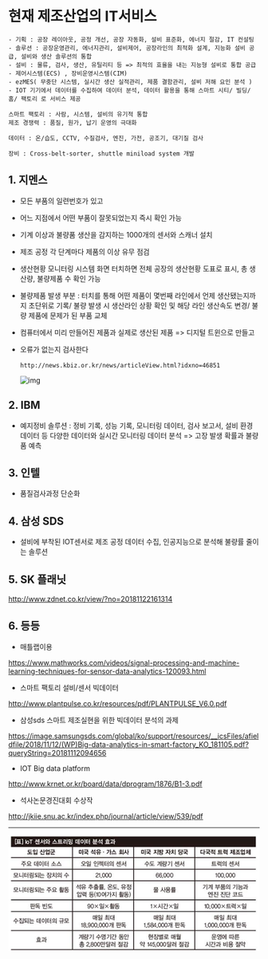 # 현재 제조산업의 IT서비스

```
- 기획 : 공장 레이아웃, 공정 개선, 공장 자동화, 설비 표준화, 에너지 절감, IT 컨설팅
- 솔루션 : 공장운영관리, 에너지관리, 설비제어, 공장라인의 최적화 설계, 지능화 설비 공급, 설비와 생산 솔루션의 통합
- 설비 : 물류, 검사, 생산, 유틸리티 등 => 최적의 효율을 내는 지능형 설비로 통합 공급
- 제어시스템(ECS) , 장비운영시스템(CIM)
- ezMES( 무중단 시스템, 실시간 생산 실적관리, 제품 결함관리, 설비 저해 요인 분석 ) 
- IOT 기기에서 데이터를 수집하여 데이터 분석, 데이터 활용을 통해 스마트 시티/ 빌딩/ 홈/ 팩토리 로 서비스 제공
```

```
스마트 팩토리 : 사람, 시스템, 설비의 유기적 통합 
제조 경쟁력 : 품질, 원가, 납기 운영의 극대화
```

```
데이터 : 온/습도, CCTV, 수질검사, 엔진, 가전, 공조기, 대기질 검사
```

```
장비 : Cross-belt-sorter, shuttle miniload system 개발
```

## 1. 지멘스

- 모든 부품의 일련번호가 있고

- 어느 지점에서 어떤 부품이 잘못되었는지 즉시 확인 가능

- 기계 이상과 불량품 생산을 감지하는 1000개의 센서와 스캐너 설치

- 제조 공정 각 단계마다 제품의 이상 유무 점검

- 생산현황 모니터링 시스템 화면 터치하면 전체 공장의 생산현황 도표로 표시, 총 생산량, 불량제품 수 확인 가능

- 불량제품 발생 부분 : 터치를 통해 어떤 제품이 몇번째 라인에서 언제 생산됐는지까지 초단위로 기록/ 불량 발생 시 생산라인 상황 확인 및 해당 라인 생산속도 변경/ 불량 제품에 문제가 된 부품 교체

- 컴퓨터에서 미리 만들어진 제품과 실제로 생산된 제품 => 디지털 트윈으로 만들고

- 오류가 없는지 검사한다

  ```
  http://news.kbiz.or.kr/news/articleView.html?idxno=46851
  ```

  ![img](https://mblogthumb-phinf.pstatic.net/MjAxOTA2MjVfMTk3/MDAxNTYxNDQ0NDgxNzIz.hygVxA0468yYwAwOwH1Hj8lOgKL5vaXgjNu0NRROLB8g.baMuM6nFaOMHVbOJybC4s8T2XgFLJFVsypAtytzQRUQg.JPEG.skaibril/%EC%A0%9C%EC%A1%B0%EC%97%85_%EB%B9%85%EB%8D%B0%EC%9D%B4%ED%84%B0_3.jpg?type=w800)

## 2. IBM

- 예지정비 솔루션 : 정비 기록, 성능 기록, 모니터링 데이터, 검사 보고서, 설비 환경 데이터 등 다양한 데이터와 실시간 모니터링 데이터 분석 => 고장 발생 확률과 불량품 예측

## 3. 인텔

- 품질검사과정 단순화

## 4. 삼성 SDS

- 설비에 부착된 IOT센서로 제조 공정 데이터 수집, 인공지능으로 분석해 불량률 줄이는 솔루션 

## 5.  SK 플래닛

http://www.zdnet.co.kr/view/?no=20181122161314

## 6. 등등

* 매틀랩이용

https://www.mathworks.com/videos/signal-processing-and-machine-learning-techniques-for-sensor-data-analytics-120093.html

* 스마트 팩토리 설비/센서 빅데이터

http://www.plantpulse.co.kr/resources/pdf/PLANTPULSE_V6.0.pdf



* 삼성sds 스마트 제조실현을 위한 빅데이터 분석의 과제

https://image.samsungsds.com/global/ko/support/resources/__icsFiles/afieldfile/2018/11/12/(WP)Big-data-analytics-in-smart-factory_KO_181105.pdf?queryString=20181112094656



* IOT Big data platform

http://www.krnet.or.kr/board/data/dprogram/1876/B1-3.pdf

* 석사논문경진대회 수상작

http://jkiie.snu.ac.kr/index.php/journal/article/view/539/pdf

****

![image-20200113220717653](%EC%A0%9C%EC%A1%B0%20IT/image-20200113220717653.png)